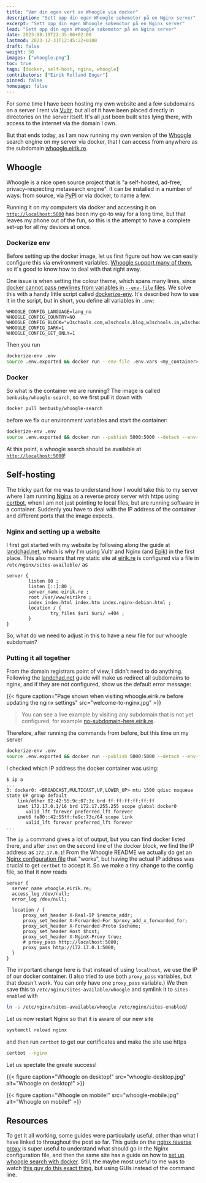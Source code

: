 ```yaml
---
title: "Vær din egen vert av Whoogle via docker"
description: "Sett opp din egen Whoogle søkemotor på en Nginx server"
excerpt: "Sett opp din egen Whoogle søkemotor på en Nginx server"
lead: "Sett opp din egen Whoogle søkemotor på en Nginx server"
date: 2023-08-19T22:35:06+02:00
lastmod: 2023-12-31T12:45:22+0100
draft: false
weight: 50
images: ["whoogle.png"]
toc: true
tags: [docker, self-host, nginx, whoogle]
contributors: ["Eirik Rolland Enger"]
pinned: false
homepage: false
---
```


For some time I have been hosting my own website and a few subdomains on a server I rent
via [Vultr](https://www.vultr.com/), but all of it have been placed directly in
directories on the server itself. It's all just been built sites lying there, with
access to the internet via the domain I own.

But that ends today, as I am now running my own version of the
[Whoogle](https://github.com/benbusby/whoogle-search) search engine on my server via
docker, that I can access from anywhere as the subdomain
[whoogle.eirik.re](https://whoogle.eirik.re).

## Whoogle

Whoogle is a nice open source project that is "a self-hosted, ad-free,
privacy-respecting metasearch engine". It can be installed in a number of ways: from
source, via [PyPI](https://pypi.org) or via docker, to name a few.

Running it on my computers via docker and accessing it on
[`http://localhost:5000`](http://localhost:5000) has been my go-to way for a long time,
but that leaves my phone out of the fun, so this is the attempt to have a complete
set-up for all my devices at once.

### Dockerize env

Before setting up the docker image, let us first figure out how we can easily configure
this via environment variables. [Whoogle support many of
them](https://github.com/benbusby/whoogle-search#environment-variables), so it's good to
know how to deal with that right away.

One issue is when setting the colour theme, which spans many lines, since [docker cannot
pass newlines from variables in `--env-file`
files](https://github.com/moby/moby/issues/12997). We solve this with a handy little
script called [dockerize-env](https://gist.github.com/hudon/149466af21dfc52fdc70). It's
described how to use it in the script, but in short, you define all variables in `.env`:

```env {title=".env"}
WHOOGLE_CONFIG_LANGUAGE=lang_no
WHOOGLE_CONFIG_COUNTRY=NO
WHOOGLE_CONFIG_BLOCK="w3schools.com,w3schools.blog,w3schools.in,w3schools.io,w3schools.me"
WHOOGLE_CONFIG_DARK=1
WHOOGLE_CONFIG_GET_ONLY=1
```

Then you run

```bash {title="Creating variables for a dummy container named 'my_container'"}
dockerize-env .env
source .env.exported && docker run --env-file .env.vars <my_container>
```

### Docker

So what is the container we are running? The image is called `benbusby/whoogle-search`,
so we first pull it down with

```bash {title="Pull down the docker image"}
docker pull benbusby/whoogle-search
```

before we fix our environment variables and start the container:

```bash {title="Create variables and run the whoogle container"}
dockerize-env .env
source .env.exported && docker run --publish 5000:5000 --detach --env-file .env.vars --name whoogle-search benbusby/whoogle-search:latest
```

At this point, a whoogle search should be available at
[`http://localhost:5000`](http://localhost:5000)!

## Self-hosting

The tricky part for me was to understand how I would take this to my server where I am
running [Nginx](https://nginx.org/en/) as a reverse proxy server with https
using [certbot](https://certbot.eff.org/), when I am not just pointing to local files,
but are running software in a container. Suddenly you have to deal with the IP address
of the container and different ports that the image expects.

### Nginx and setting up a website

I first got started with my website by following along the guide at
[landchad.net](https://landchad.net), which is why I'm using Vultr and Nginx (and
[Epik](https://www.epik.com/)) in the first place. This also means that my static site
at [eirik.re](https://eirik.re) is configured via a file in `/etc/nginx/sites-available/` as

```nginx {title="/etc/nginx/sites-available/eirikre"}
server {
        listen 80 ;
        listen [::]:80 ;
        server_name eirik.re ;
        root /var/www/eirikre ;
        index index.html index.htm index.nginx-debian.html ;
        location / {
                try_files $uri $uri/ =404 ;
        }
}
```

So, what do we need to adjust in this to have a new file for our whoogle subdomain?

### Putting it all together

From the domain registrars point of view, I didn't need to do anything. Following the
[landchad.net](https://landchad.net) guide will make us redirect all subdomains to
nginx, and if they are not configured, show us the default error message:

{{< figure caption="Page shown when visiting whoogle.eirik.re before updating the nginx settings" src="welcome-to-nginx.jpg" >}}

> You can see a live example by visiting any subdomain that is not yet configured, for
> example [no-subdomain-here.eirik.re](http://no-subdomain-here.eirik.re).

Therefore, after running the commands from before, but this time on my server

```bash
dockerize-env .env
source .env.exported && docker run --publish 5000:5000 --detach --env-file .env.vars --name whoogle-search benbusby/whoogle-search:latest
```

I checked which IP address the docker container was using:

```console
$ ip a
...
3: docker0: <BROADCAST,MULTICAST,UP,LOWER_UP> mtu 1500 qdisc noqueue state UP group default
    link/ether 02:42:55:9c:07:3c brd ff:ff:ff:ff:ff:ff
    inet 172.17.0.1/16 brd 172.17.255.255 scope global docker0
       valid_lft forever preferred_lft forever
    inet6 fe80::42:55ff:fe9c:73c/64 scope link
       valid_lft forever preferred_lft forever
...
```

The `ip a` command gives a lot of output, but you can find docker listed there, and
after `inet` on the second line of the docker block, we find the IP address as
`172.17.0.1`! From the Whoogle README we actually do get an [Nginx configuration
file](https://github.com/benbusby/whoogle-search#nginx) that "works", but having the
actual IP address was crucial to get `certbot` to accept it. So we make a tiny change to
the config file, so that it now reads

```nginx {title="/etc/nginx/sites-available/whoogle"}
server {
  server_name whoogle.eirik.re;
  access_log /dev/null;
  error_log /dev/null;

  location / {
      proxy_set_header X-Real-IP $remote_addr;
      proxy_set_header X-Forwarded-For $proxy_add_x_forwarded_for;
      proxy_set_header X-Forwarded-Proto $scheme;
      proxy_set_header Host $host;
      proxy_set_header X-NginX-Proxy true;
      # proxy_pass http://localhost:5000;
      proxy_pass http://172.17.0.1:5000;
  }
}
```

The important change here is that instead of using `localhost`, we use the IP of our
docker container. (I also tried to use both `proxy_pass` variables, but that doesn't
work. You can only have one `proxy_pass` variable.) We then save this to
`/etc/nginx/sites-available/whoogle` and symlink it to `sites-enabled` with

```bash {title="Link the site to enablabed sites"}
ln -s /etc/nginx/sites-available/whoogle /etc/nginx/sites-enabled/
```

Let us now restart Nginx so that it is aware of our new site

```bash {title="Reload nginx"}
systemctl reload nginx
```

and then run `certbot` to get our certificates and make the site use https

```bash {title="Create certificates for whoogle.eirik.re"}
certbot --nginx
```

Let us spectate the greate success!

{{< figure caption="Whoogle on desktop!" src="whoogle-desktop.jpg" alt="Whoogle on desktop!" >}}

{{< figure caption="Whoogle on mobile!" src="whoogle-mobile.jpg" alt="Whoogle on mobile!" >}}

## Resources

To get it all working, some guides were particularly useful, other than what I have
linked to throughout the post so far. This guide on the [nginx reverse
proxy](https://www.techaddressed.com/tutorials/basic-nginx-reverse-proxy/) is super
useful to understand what should go in the Nginx configuration file, and then the same
site has a guide on how to [set up whoogle search with
docker](https://www.techaddressed.com/tutorials/setup-whoogle-search-docker/). Still,
the maybe most useful to me was to watch [this guy do this exact
thing](https://www.youtube.com/watch?v=aq3mZrDbbYQ), but using GUIs instead of the
command line.
